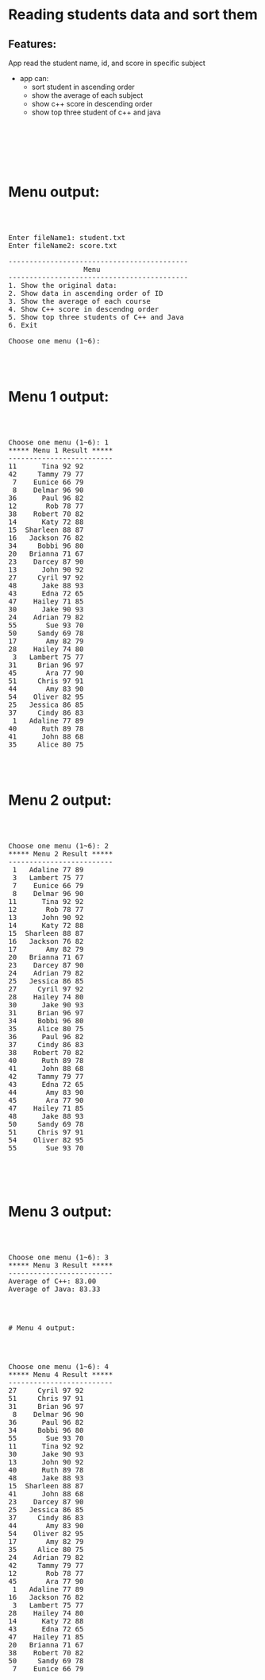 # Reading students data and sort them
## Features:
App read the student name, id, and score in specific subject
  - app can:
    - sort student in ascending order
    - show the average of each subject
    - show c++ score in descending order
    - show top three student of c++ and java

<br><br>



<br><br>
# Menu output:
<pre>
<br/><br/>
Enter fileName1: student.txt
Enter fileName2: score.txt

-------------------------------------------
                  Menu
-------------------------------------------
1. Show the original data:
2. Show data in ascending order of ID
3. Show the average of each course
4. Show C++ score in descendng order
5. Show top three students of C++ and Java
6. Exit

Choose one menu (1~6):
<br/><br/>
</pre>

# Menu 1 output:
<pre>
<br/><br/>
Choose one menu (1~6): 1
***** Menu 1 Result *****
-------------------------
11      Tina 92 92
42     Tammy 79 77
 7    Eunice 66 79
 8    Delmar 96 90
36      Paul 96 82
12       Rob 78 77
38    Robert 70 82
14      Katy 72 88
15  Sharleen 88 87
16   Jackson 76 82
34     Bobbi 96 80
20   Brianna 71 67
23    Darcey 87 90
13      John 90 92
27     Cyril 97 92
48      Jake 88 93
43      Edna 72 65
47    Hailey 71 85
30      Jake 90 93
24    Adrian 79 82
55       Sue 93 70
50     Sandy 69 78
17       Amy 82 79
28    Hailey 74 80
 3   Lambert 75 77
31     Brian 96 97
45       Ara 77 90
51     Chris 97 91
44       Amy 83 90
54    Oliver 82 95
25   Jessica 86 85
37     Cindy 86 83
 1   Adaline 77 89
40      Ruth 89 78
41      John 88 68
35     Alice 80 75
<br/><br/>
</pre>

# Menu 2 output:
<pre>
<br/><br/>
Choose one menu (1~6): 2
***** Menu 2 Result *****
-------------------------
 1   Adaline 77 89
 3   Lambert 75 77
 7    Eunice 66 79
 8    Delmar 96 90
11      Tina 92 92
12       Rob 78 77
13      John 90 92
14      Katy 72 88
15  Sharleen 88 87
16   Jackson 76 82
17       Amy 82 79
20   Brianna 71 67
23    Darcey 87 90
24    Adrian 79 82
25   Jessica 86 85
27     Cyril 97 92
28    Hailey 74 80
30      Jake 90 93
31     Brian 96 97
34     Bobbi 96 80
35     Alice 80 75
36      Paul 96 82
37     Cindy 86 83
38    Robert 70 82
40      Ruth 89 78
41      John 88 68
42     Tammy 79 77
43      Edna 72 65
44       Amy 83 90
45       Ara 77 90
47    Hailey 71 85
48      Jake 88 93
50     Sandy 69 78
51     Chris 97 91
54    Oliver 82 95
55       Sue 93 70

<br/><br/>
</pre>

# Menu 3 output:
<pre>
<br/><br/>
Choose one menu (1~6): 3
***** Menu 3 Result *****
-------------------------
Average of C++: 83.00
Average of Java: 83.33
<pre>
<br/><br/>
# Menu 4 output:
<pre>
<br/><br/>
Choose one menu (1~6): 4
***** Menu 4 Result *****
-------------------------
27     Cyril 97 92
51     Chris 97 91
31     Brian 96 97
 8    Delmar 96 90
36      Paul 96 82
34     Bobbi 96 80
55       Sue 93 70
11      Tina 92 92
30      Jake 90 93
13      John 90 92
40      Ruth 89 78
48      Jake 88 93
15  Sharleen 88 87
41      John 88 68
23    Darcey 87 90
25   Jessica 86 85
37     Cindy 86 83
44       Amy 83 90
54    Oliver 82 95
17       Amy 82 79
35     Alice 80 75
24    Adrian 79 82
42     Tammy 79 77
12       Rob 78 77
45       Ara 77 90
 1   Adaline 77 89
16   Jackson 76 82
 3   Lambert 75 77
28    Hailey 74 80
14      Katy 72 88
43      Edna 72 65
47    Hailey 71 85
20   Brianna 71 67
38    Robert 70 82
50     Sandy 69 78
 7    Eunice 66 79
 <br/><br/>
</pre>
